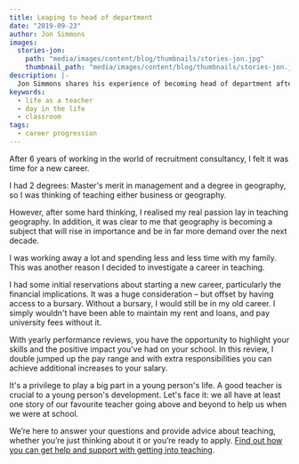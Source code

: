```yaml
---
title: Leaping to head of department
date: "2019-09-23"
author: Jon Simmons
images:
  stories-jon:
    path: "media/images/content/blog/thumbnails/stories-jon.jpg"
    thumbnail_path: "media/images/content/blog/thumbnails/stories-jon.jpg"
description: |-
  Jon Simmons shares his experience of becoming head of department after just two and a half years teaching.
keywords:
  - life as a teacher
  - day in the life
  - classroom
tags:
  - career progression
---
```


After 6 years of working in the world of recruitment consultancy, I felt it was time for a new career.

I had 2 degrees: Master's merit in management and a degree in geography, so I was thinking of teaching either business or geography.

However, after some hard thinking, I realised my real passion lay in teaching geography. In addition, it was clear to me that geography is becoming a subject that will rise in importance and be in far more demand over the next decade.

I was working away a lot and spending less and less time with my family. This was another reason I decided to investigate a career in teaching.

I had some initial reservations about starting a new career, particularly the financial implications. It was a huge consideration – but offset by having access to a bursary. Without a bursary, I would still be in my old career. I simply wouldn't have been able to maintain my rent and loans, and pay university fees without it.

With yearly performance reviews, you have the opportunity to highlight your skills and the positive impact you've had on your school. In this review, I double jumped up the pay range and with extra responsibilities you can achieve additional increases to your salary.

It's a privilege to play a big part in a young person's life. A good teacher is crucial to a young person's development. Let's face it: we all have at least one story of our favourite teacher going above and beyond to help us when we were at school.

We’re here to answer your questions and provide advice about teaching, whether you’re just thinking about it or you’re ready to apply. [Find out how you can get help and support with getting into teaching](/help-and-support).
